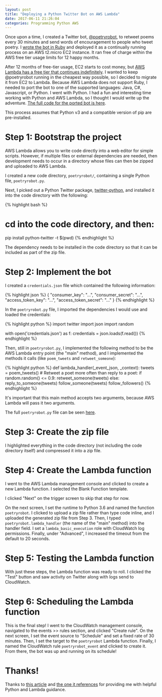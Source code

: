 ```yaml
---
layout: post
title: "Deploying a Python Twitter Bot on AWS Lambda"
date: 2017-06-11 21:26:04
categories: Programming Python AWS
---
```


Once upon a time, I created a Twitter bot, [@poetryrobot](https://twitter.com/poetryrobot), to retweet poems every 30 minutes and send words of encouragement to people who tweet poetry. I [wrote the bot in Ruby](https://github.com/annejohnson/poetryrobot) and deployed it as a continually running process on an AWS t2.micro EC2 instance. It ran free of charge within the AWS free tier usage limits for 12 happy months.

After 12 months of free-tier usage, EC2 starts to cost money, but [AWS Lambda has a free tier that continues indefinitely](https://aws.amazon.com/lambda/pricing/). I wanted to keep @poetryrobot running in the cheapest way possible, so I decided to migrate it from EC2 to Lambda. Because AWS Lambda does not support Ruby, I needed to port the bot to one of the supported languages: Java, C#, Javascript, or Python. I went with Python. I had a fun and interesting time working with Python and AWS Lambda, so I thought I would write up the adventure. [The full code for the ported bot is here](https://github.com/annejohnson/poetryrobot_py).

This process assumes that Python v3 and a compatible version of pip are pre-installed.

# Step 1: Bootstrap the project

AWS Lambda allows you to write code directly into a web editor for simple scripts. However, if multiple files or external dependencies are needed, then development needs to occur in a directory whose files can then be zipped and uploaded to AWS Lambda.

I created a new code directory, `poetryrobot/`, containing a single Python file, `poetryrobot.py`.

Next, I picked out a Python Twitter package, [twitter-python](https://github.com/bear/python-twitter), and installed it into the code directory with the following:

{% highlight bash %}
# cd into the code directory, and then:
pip install python-twitter -t $(pwd)
{% endhighlight %}

The dependency needs to be installed in the code directory so that it can be included as part of the zip file.

# Step 2: Implement the bot

I created a `credentials.json` file which contained the following information:

{% highlight json %}
{
  "consumer_key": "...",
  "consumer_secret": "...",
  "access_token_key": "...",
  "access_token_secret": "..."
}
{% endhighlight %}

In the `poetryrobot.py` file, I imported the dependencies I would use and loaded the credentials:

{% highlight python %}
import twitter
import json
import random

with open('credentials.json') as f:
    credentials = json.loads(f.read())
{% endhighlight %}

Then, still in `poetryrobot.py`, I implemented the following method to be the AWS Lambda entry point (the "main" method), and I implemented the methods it calls (like `poem_tweets` and `retweet_someone`):

{% highlight python %}
def lambda_handler(_event_json, _context):
    tweets = poem_tweets()
    # Retweet a poet more often than reply to a poet:
    if random.random() <= 0.9:
        retweet_someone(tweets)
    else:
        reply_to_someone(tweets)
    follow_someone(tweets)
    follow_followers()
{% endhighlight %}

It's important that this main method accepts two arguments, because AWS Lambda will pass it two arguments.

The full `poetryrobot.py` file can be seen [here](https://github.com/annejohnson/poetryrobot_py/blob/master/poetryrobot.py).

# Step 3: Create the zip file

I highlighted everything in the code directory (not including the code directory itself) and compressed it into a zip file.

# Step 4: Create the Lambda function

I went to the AWS Lambda management console and clicked to create a new Lambda function. I selected the Blank Function template.

I clicked "Next" on the trigger screen to skip that step for now.

On the next screen, I set the runtime to Python 3.6 and named the function `poetryrobot`. I clicked to upload a zip file rather than type code inline, and I uploaded the generated zip file from Step 3. Then, I typed `poetryrobot.lambda_handler` (the name of the "main" method) into the handler field. I set a `lambda_basic_execution` role with CloudWatch log permissions. Finally, under "Advanced", I increased the timeout from the default to 20 seconds.

# Step 5: Testing the Lambda function

With just these steps, the Lambda function was ready to roll. I clicked the "Test" button and saw activity on Twitter along with logs send to CloudWatch.

# Step 6: Scheduling the Lambda function

This is the final step! I went to the CloudWatch management console, navigated to the events >> rules section, and clicked "Create rule". On the next screen, I set the event source to "Schedule" and set a fixed rate of 30 minutes. Then, I set the target to the `poetryrobot` Lambda function. Finally, I named the CloudWatch rule `poetryrobot_event` and clicked to create it. From there, the bot was up and running on its schedule!

# Thanks!

Thanks to [this article](http://blog.pythonicneteng.com/2016/09/make-twitter-bot-in-python-and-aws.html) and [the one it references](http://joelgrus.com/2015/12/30/polyglot-twitter-bot-part-3-python-27-aws-lambda/) for providing me with helpful Python and Lambda guidance.
